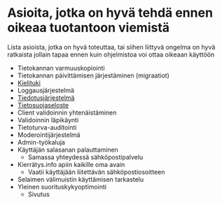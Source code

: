 # Asioita, jotka on hyvä tehdä ennen oikeaa tuotantoon viemistä

Lista asioista, jotka on hyvä toteuttaa, tai siihen liittyvä ongelma on hyvä ratkaista jollain tapaa ennen kuin ohjelmistoa voi ottaa oikeaan käyttöön

- Tietokannan varmuuskopiointi
- Tietokannan päivittämisen järjestäminen (migraatiot)
- [Kielituki](https://github.com/ohtuprojekti-Kierratysavustin/Kierratysavustin/issues/143)
- Loggausjärjestelmä
- [Tiedotusjärjestelmä](https://github.com/ohtuprojekti-Kierratysavustin/Kierratysavustin/issues/140)
- [Tietosuojaseloste](https://github.com/ohtuprojekti-Kierratysavustin/Kierratysavustin/issues/138)
- Client validoinnin yhtenäistäminen
- Validoinnin läpikäynti
- Tietoturva-auditointi
- Moderointijärjestelmä
- Admin-työkaluja
- Käyttäjän salasanan palauttaminen
  - Samassa yhteydessä sähköpostipalvelu
- Kierrätys.info apiin kaikille oma avain
  - Vaatii käyttäjään liitettävän sähköpostiosoitteen
- Selaimen välimuistin käyttämisen tarkastelu
- Yleinen suorituskykyoptimointi
  - Sivutus
